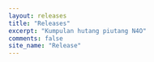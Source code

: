 ```yaml
---
layout: releases
title: "Releases"
excerpt: "Kumpulan hutang piutang N4O"
comments: false
site_name: "Release"
---
```

